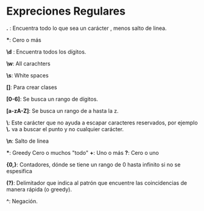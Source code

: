 # Expreciones Regulares

**.** : Encuentra todo lo que sea un carácter , menos salto de linea.

**\***: Cero o más

**\d** : Encuentra todos los dígitos.

**\w**: All carachters

**\s**: White spaces

**[]**: Para crear clases

**[0-6]**: Se busca un rango de dígitos.

**[a-zA-Z]**: Se busca un rango de a hasta la z.

**\\**: Este carácter que no ayuda a escapar caracteres reservados, por ejemplo **\\.** va a buscar el punto y no cualquier carácter.

**\n**: Salto de linea

**\***: Greedy Cero o muchos "todo"
**+**: Uno o más
**?**: Cero o uno

**{0,}**: Contadores, dónde se tiene un rango de 0 hasta infinito si no se espesifica

**(?)**: Delimitador que indica al patrón que encuentre las coincidencias de manera rápida (o greedy).

**^**: Negación.

